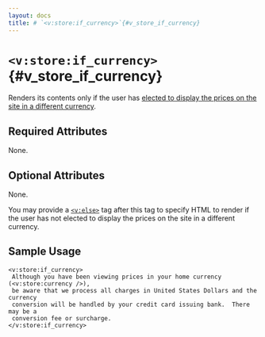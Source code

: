 ```yaml
---
layout: docs
title: # `<v:store:if_currency>`{#v_store_if_currency}
---
```


# `<v:store:if_currency>`{#v_store_if_currency}

Renders its contents only if the user has [elected to display the prices
on the site in a different currency](#v_store_currency_select).

## Required Attributes

None.

## Optional Attributes

None.

You may provide a [`<v:else>`](#v_else) tag after this tag to specify
HTML to render if the user has not elected to display the prices on the
site in a different currency.

## Sample Usage

    <v:store:if_currency>
     Although you have been viewing prices in your home currency (<v:store:currency />), 
     be aware that we process all charges in United States Dollars and the currency 
     conversion will be handled by your credit card issuing bank.  There may be a 
     conversion fee or surcharge.
    </v:store:if_currency>
